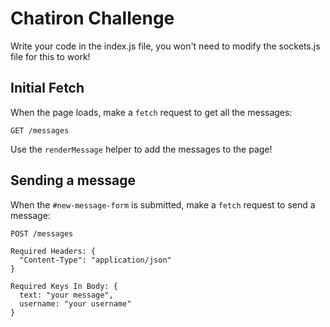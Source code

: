 # Chatiron Challenge

Write your code in the index.js file, you won't need to modify the sockets.js file for this to work!

## Initial Fetch
When the page loads, make a `fetch` request to get all the messages:

```
GET /messages
```

Use the `renderMessage` helper to add the messages to the page!

## Sending a message
When the `#new-message-form` is submitted, make a `fetch` request to send a message:

```
POST /messages

Required Headers: {
  "Content-Type": "application/json"
}

Required Keys In Body: {
  text: "your message",
  username: "your username"
}
```